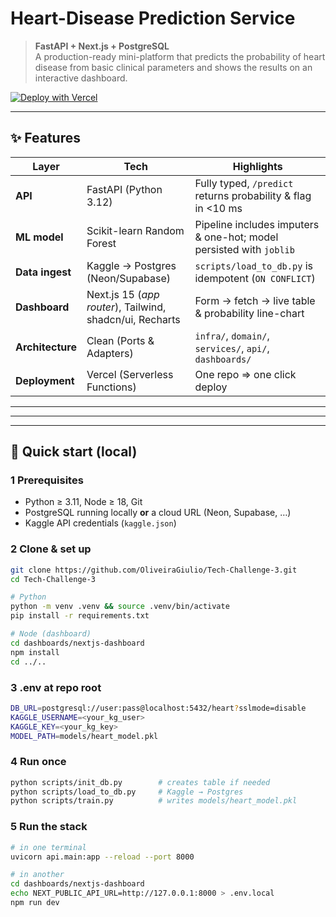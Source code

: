# Heart-Disease Prediction Service

> **FastAPI + Next.js + PostgreSQL**  
> A production-ready mini-platform that predicts the probability of heart
> disease from basic clinical parameters and shows the results on an
> interactive dashboard.

[![Deploy with Vercel](https://vercel.com/button)](https://vercel.com/import)

---

## ✨ Features

| Layer               | Tech            | Highlights |
| ------------------- | -------------- | ---------- |
| **API**             | FastAPI (Python 3.12) | Fully typed, `/predict` returns probability & flag in \<10 ms |
| **ML model**        | Scikit-learn Random Forest | Pipeline includes imputers & one-hot; model persisted with `joblib` |
| **Data ingest**     | Kaggle → Postgres (Neon/Supabase) | `scripts/load_to_db.py` is idempotent (`ON CONFLICT`) |
| **Dashboard**       | Next.js 15 (*app router*), Tailwind, shadcn/ui, Recharts | Form → fetch → live table & probability line-chart |
| **Architecture**    | Clean (Ports & Adapters) | `infra/`, `domain/`, `services/`, `api/`, `dashboards/` |
| **Deployment**      | Vercel (Serverless Functions) | One repo ⇒ one click deploy |

---


---


---

## 🚀 Quick start (local)

### 1 Prerequisites

* Python ≥ 3.11, Node ≥ 18, Git
* PostgreSQL running locally **or** a cloud URL (Neon, Supabase, …)
* Kaggle API credentials (`kaggle.json`)

### 2 Clone & set up

```bash
git clone https://github.com/OliveiraGiulio/Tech-Challenge-3.git
cd Tech-Challenge-3

# Python
python -m venv .venv && source .venv/bin/activate
pip install -r requirements.txt

# Node (dashboard)
cd dashboards/nextjs-dashboard
npm install
cd ../..
```

### 3 .env at repo root
```bash
DB_URL=postgresql://user:pass@localhost:5432/heart?sslmode=disable
KAGGLE_USERNAME=<your_kg_user>
KAGGLE_KEY=<your_kg_key>
MODEL_PATH=models/heart_model.pkl
```
### 4 Run once
```bash
python scripts/init_db.py        # creates table if needed
python scripts/load_to_db.py     # Kaggle → Postgres
python scripts/train.py          # writes models/heart_model.pkl
```
### 5 Run the stack
```bash
# in one terminal
uvicorn api.main:app --reload --port 8000

# in another
cd dashboards/nextjs-dashboard
echo NEXT_PUBLIC_API_URL=http://127.0.0.1:8000 > .env.local
npm run dev

```

